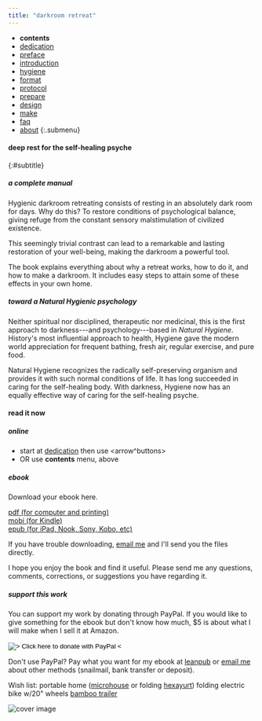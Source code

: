 ```yaml
---
title: "darkroom retreat"
---
```


- **contents**
- [dedication](/dedication)
- [preface](/preface/)
- [introduction](/introduction/)
- [hygiene](/hygiene/)
- [format](/format/)
- [protocol](/protocol/)
- [prepare](/prepare/)
- [design](/design/)
- [make](/make/)
- [faq](/faq/)
- [about](/about/)
{:.submenu}

#### deep rest for the self-healing psyche
{:#subtitle}

##### a complete manual

Hygienic darkroom retreating consists of resting in an absolutely dark room for days. Why do this? To restore conditions of psychological balance, giving refuge from the constant sensory malstimulation of civilized existence. 

This seemingly trivial contrast can lead to a remarkable and lasting restoration of your well-being, making the darkroom a powerful tool. 

The book explains everything about why a retreat works, how to do it, and how to make a darkroom. It includes easy steps to attain some of these effects in your own home.

##### toward a Natural Hygienic psychology

Neither spiritual nor disciplined, therapeutic nor medicinal, this is the first approach to darkness---and psychology---based in _Natural Hygiene_. History's most influential approach to health, Hygiene gave the modern world appreciation for frequent bathing, fresh air, regular exercise, and pure food.

Natural Hygiene recognizes the radically self-preserving organism and provides it with such normal conditions of life. It has long succeeded in caring for the self-healing body. With darkness, Hygiene now has an equally effective way of caring for the self-healing psyche.

#### read it now

##### online

- start at [dedication](/dedication/) then use \<arrow^buttons>
- OR use **contents** menu, above

<!-- <h4 id="booklet">buy book</h4>

108 pages, softcover
Quantity/price (postpaid)

<form action="https://www.paypal.com/cgi-bin/webscr" method="post" target="_top">
<input type="hidden" name="cmd" value="_s-xclick">
<input type="hidden" name="hosted_button_id" value="NQST4LMKJSUWQ">
<table>
<tr><td><input type="hidden" name="on0" value="Delivery in Europe">Delivery in Europe</td></tr><tr><td><select name="os0">
	<option value="1 copy">1 copy €8.00 EUR</option>
	<option value="4 copies">4 copies €20.00 EUR</option>
	<option value="12 copies">12 copies €48.00 EUR</option>
	<option value="48 copies">48 copies €72.00 EUR</option>
</select> </td></tr>
</table>
<input type="hidden" name="currency_code" value="EUR">
<input type="image" src="https://www.paypalobjects.com/en_US/i/btn/btn_buynow_SM.gif" border="0" name="submit" alt="Click here to pay with PayPal">
<img alt="" border="0" src="https://www.paypalobjects.com/en_US/i/scr/pixel.gif" width="1" height="1">
</form>

Delivery in US - _Coming Soon_ -->
<a name="ebook"></a>

##### ebook

Download your ebook here.

[pdf (for computer and printing)](https://www.dropbox.com/s/uq4u5rx46ysc2ko/darkroomretreat.pdf)  
[mobi (for Kindle)](https://www.dropbox.com/s/ivsgzqbsqxpc3ut/darkroomretreat.mobi)  
[epub (for iPad, Nook, Sony, Kobo, etc)](https://www.dropbox.com/s/ec8h29g1gd8r7pw/darkroomretreat.epub)

If you have trouble downloading, [email me](/about/) and I'll send you the files directly.

I hope you enjoy the book and find it useful. Please send me any questions, comments, corrections, or suggestions you have regarding it.

##### support this work

You can support my work by donating through PayPal. If you would like to give something for the ebook but don't know how much, $5 is about what I will make when I sell it at Amazon. 

<form action="https://www.paypal.com/cgi-bin/webscr" method="post" target="_top">
<input type="hidden" name="cmd" value="_s-xclick">
<input type="hidden" name="hosted_button_id" value="B5J9DMPM9J3EL">
<input type="image" src="https://www.paypalobjects.com/en_US/i/btn/btn_donate_SM.gif" border="0" name="submit" alt="> Click here to donate with PayPal <">
<img alt="" border="0" src="https://www.paypalobjects.com/en_US/i/scr/pixel.gif" width="1" height="1">
</form>

Don't use PayPal? Pay what you want for my ebook at [leanpub](http://leanpub.com/darkroom-retreat-hygiene) or [email me](/about/) about other methods (snailmail, bank transfer or deposit).

Wish list:
portable home ([microhouse](http://wikispeed.org/microhouse) or folding [hexayurt](http://hexayurt))
folding electric bike w/20" wheels
[bamboo trailer](http://www.carryfreedom.com/bamboo.html‎) 


![cover image](/img/book/adcf.jpg)

<!-- - [Dwolla]() (US only) -->

<!-- 

<form action="https://www.paypal.com/cgi-bin/webscr" method="post" target="_top">
<input type="hidden" name="cmd" value="_s-xclick">
<input type="hidden" name="hosted_button_id" value="5FQWNH59N7KZY">
<table>
<tr><td><input type="hidden" name="on0" value="Delivery in US">Delivery in US</td></tr><tr><td><select name="os0">
	<option value="1 copy">1 copy $10.00 USD</option>
	<option value="4 copies">4 copies $24.00 USD</option>
	<option value="12 copies">12 copies $60.00 USD</option>
	<option value="48 copies">48 copies $96.00 USD</option>
</select> </td></tr>
</table>
<input type="hidden" name="currency_code" value="USD">
<input type="image" src="https://www.paypalobjects.com/en_US/i/btn/btn_buynow_SM.gif" border="0" name="submit" alt="PayPal - The safer, easier way to pay online!">
<img alt="" border="0" src="https://www.paypalobjects.com/en_US/i/scr/pixel.gif" width="1" height="1">
</form>


- [Dwolla]() (US only) -->

